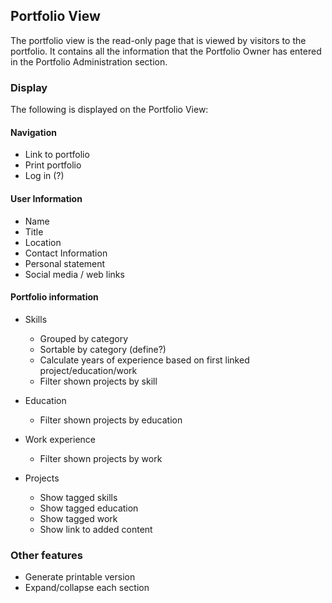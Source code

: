 ## Portfolio View

The portfolio view is the read-only page that is viewed by visitors to the portfolio. It contains all the information that the Portfolio Owner has entered in the Portfolio Administration section.

### Display
The following is displayed on the Portfolio View:

#### Navigation

* Link to portfolio
* Print portfolio
* Log in (?)

#### User Information

* Name
* Title
* Location
* Contact Information
* Personal statement
* Social media / web links

#### Portfolio information

* Skills
  * Grouped by category
  * Sortable by category (define?)
  * Calculate years of experience based on first linked project/education/work
  * Filter shown projects by skill

* Education
  * Filter shown projects by education

* Work experience
  * Filter shown projects by work

* Projects
  * Show tagged skills
  * Show tagged education
  * Show tagged work
  * Show link to added content

### Other features

* Generate printable version
* Expand/collapse each section
  
  